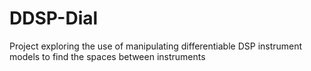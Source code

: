 # DDSP-Dial
Project exploring the use of manipulating differentiable DSP instrument models to find the spaces between instruments
